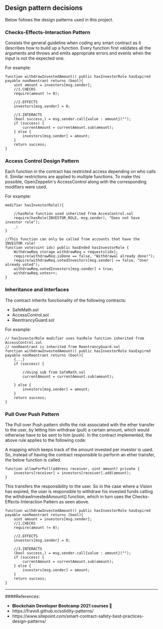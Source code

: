 ## Design pattern decisions

<p>Below follows the design patterns used in this project.</p>

### Checks-Effects-Interaction Pattern

<p>Consists the general guideline when coding any smart contract as it describes how to build up a function.
Every function first validates all the arguments and throws and emits appropriate errors and events when the input
is not the expected one.</p>
<p>For example:</p>

    function withdrawInvestedAmount() public hasInvestorRole hasExpired payable nonReentrant returns (bool){
        uint amount = investors[msg.sender];
        //1.CHECKS
        require(amount != 0);

        //2.EFFECTS
        investors[msg.sender] = 0;

        //3.INTERACTS
        (bool success,) = msg.sender.call{value : amount}("");
        if (success) {
            currentAmount = currentAmount.sub(amount);
        } else {
            investors[msg.sender] = amount;
        }
        return success;
    }

### Access Control Design Pattern

<p>Each function in the contract has restricted access depending on who calls it. Similar restrictions are applied to
multiple functions. To make this possible, OpenZeppelin's AccessControl along with the corresponding modifiers were used.
</p>
<p>For example:</p>

    modifier hasInvestorRole(){

        //hasRole function used inherited from AccesControl.sol
        require(hasRole(INVESTOR_ROLE, msg.sender), "Does not have investor role");
        _;
    }

    //This function can only be called from accounts that have the INVESTOR role!
    function vote(uint idx) public hasEnded hasInvestorRole {
        WithdrawReq storage withdrawReq = requests[idx];
        require(withdrawReq.isDone == false, "Withdrawal already done!");
        require(withdrawReq.votedInvestors[msg.sender] == false, "User already voted");
        withdrawReq.votedInvestors[msg.sender] = true;
        withdrawReq.votes++;
    }            

### Inheritance and Interfaces

<p> The contract inherits functionality of the following contracts:</p>
<ul>
<li>SafeMath.sol</li>
<li>AccessControl.sol</li>
<li>ReentrancyGuard.sol</li>
</ul>
<p>For example:</p>

    // hasInvestorRole modifier uses hasRole function inherited from AccessControl.sol
    // nonReentrant is inherited from ReentrancyGuard.sol
    function withdrawInvestedAmount() public hasInvestorRole hasExpired payable nonReentrant returns (bool){
        {...}
        if (success) {

            //Using sub from SafeMath.sol
            currentAmount = currentAmount.sub(amount);

        } else {
            investors[msg.sender] = amount;
        }
        return success;
    }

### Pull Over Push Pattern

<p>The Pull over Push pattern shifts the risk associated with the ether transfer to the user, by letting him 
withdraw (pull) a certain amount, which would otherwise have to be sent to him (push).
In the contract implemented, the above rule applies to the following code:</p>

A mapping which keeps track of the amount invested per investor is used. So, instead of having the contract responsible
to perform an ether transfer, the below function is called.

    function allowForPull(address receiver, uint amount) private {
        investors[receiver] = investors[receiver].add(amount);
    }

This transfers the responsibility to the user. So in the case where a Vision has expired, the user is responsible to
withdraw his invested funds calling the withdrawInvestedAmount() function, which in turn uses the
Checks-Effects-Interaction Pattern as seen above.

    function withdrawInvestedAmount() public hasInvestorRole hasExpired payable nonReentrant returns (bool){
        uint amount = investors[msg.sender];
        //1.CHECKS
        require(amount != 0);

        //2.EFFECTS
        investors[msg.sender] = 0;

        //3.INTERACTS
        (bool success,) = msg.sender.call{value : amount}("");
        if (success) {
            currentAmount = currentAmount.sub(amount);
        } else {
            investors[msg.sender] = amount;
        }
        return success;
    }

<hr/>

####References:
<ul>
<li><b>Blockchain Developer Bootcamp 2021 courses 💙</b></li>
<li><a>https://fravoll.github.io/solidity-patterns/</a></li>
<li><a>https://www.sitepoint.com/smart-contract-safety-best-practices-design-patterns/</a></li>
</ul>